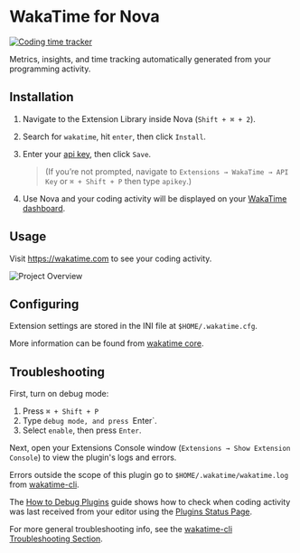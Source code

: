 # WakaTime for Nova

[![Coding time tracker](https://wakatime.com/badge/github/wakatime/WakaTime.novaextension.png?branch=master)](https://wakatime.com/badge/github/wakatime/WakaTime.novaextension)

Metrics, insights, and time tracking automatically generated from your programming activity.

## Installation

1. Navigate to the Extension Library inside Nova (`Shift + ⌘ + 2`).

2. Search for `wakatime`, hit `enter`, then click `Install`.

3. Enter your [api key](https://wakatime.com/api-key), then click `Save`.

   > (If you’re not prompted, navigate to `Extensions → WakaTime → API Key` or `⌘ + Shift + P` then type `apikey`.)

4. Use Nova and your coding activity will be displayed on your [WakaTime dashboard](https://wakatime.com).

## Usage

Visit https://wakatime.com to see your coding activity.

![Project Overview](https://wakatime.com/static/img/ScreenShots/Screen-Shot-2016-03-21.png)

## Configuring

Extension settings are stored in the INI file at `$HOME/.wakatime.cfg`.

More information can be found from [wakatime core](https://github.com/wakatime/wakatime#configuring).

## Troubleshooting

First, turn on debug mode:

1. Press `⌘ + Shift + P`
2. Type `debug mode, and press `Enter`.
3. Select `enable`, then press `Enter`.

Next, open your Extensions Console window (`Extensions → Show Extension Console`) to view the plugin's logs and errors.

Errors outside the scope of this plugin go to `$HOME/.wakatime/wakatime.log` from [wakatime-cli][wakatime-cli-help].

The [How to Debug Plugins][how to debug] guide shows how to check when coding activity was last received from your editor using the [Plugins Status Page][plugins status page].

For more general troubleshooting info, see the [wakatime-cli Troubleshooting Section][wakatime-cli-help].

[wakatime-cli-help]: https://github.com/wakatime/wakatime#troubleshooting
[how to debug]: https://wakatime.com/faq#debug-plugins
[plugins status page]: https://wakatime.com/plugin-status
